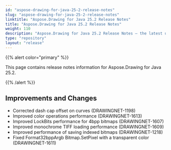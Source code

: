 ```yaml
---
id: "aspose-drawing-for-java-25-2-release-notes"
slug: "aspose-drawing-for-java-25-2-release-notes"
linktitle: "Aspose.Drawing for Java 25.2 Release Notes"
title: "Aspose.Drawing for Java 25.2 Release Notes"
weight: 110
description: "Aspose.Drawing for Java 25.2 Release Notes – the latest updates and fixes."
type: "repository"
layout: "release"
---
```


{{% alert color="primary" %}}

This page contains release notes information for Aspose.Drawing for Java 25.2.

{{% /alert %}}
## **Improvements and Changes**

- Corrected dash cap offset on curves (DRAWINGNET-1198)
- Improved color operations performance (DRAWINGNET-1613)
- Improved LockBits performance for 4bpp bitmaps (DRAWINGNET-1607)
- Improved monochrome TIFF loading performance (DRAWINGNET-1609)
- Improved performance of saving indexed bitmaps (DRAWINGNET-1218)
- Fixed Format32bppArgb Bitmap.SetPixel with a transparent color (DRAWINGNET-1611)
